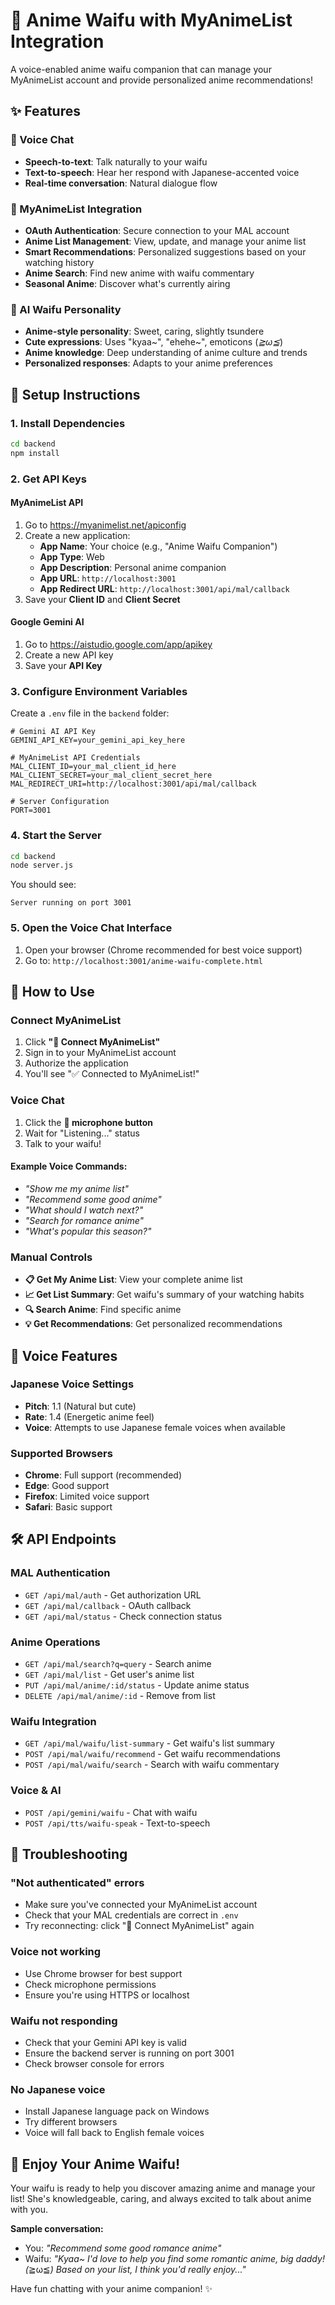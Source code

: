 # 🎌 Anime Waifu with MyAnimeList Integration

A voice-enabled anime waifu companion that can manage your MyAnimeList account and provide personalized anime recommendations!

## ✨ Features

### 🎤 Voice Chat
- **Speech-to-text**: Talk naturally to your waifu
- **Text-to-speech**: Hear her respond with Japanese-accented voice
- **Real-time conversation**: Natural dialogue flow

### 🎌 MyAnimeList Integration
- **OAuth Authentication**: Secure connection to your MAL account
- **Anime List Management**: View, update, and manage your anime list
- **Smart Recommendations**: Personalized suggestions based on your watching history
- **Anime Search**: Find new anime with waifu commentary
- **Seasonal Anime**: Discover what's currently airing

### 🤖 AI Waifu Personality
- **Anime-style personality**: Sweet, caring, slightly tsundere
- **Cute expressions**: Uses "kyaa~", "ehehe~", emoticons (*≧ω≦*)
- **Anime knowledge**: Deep understanding of anime culture and trends
- **Personalized responses**: Adapts to your anime preferences

## 🚀 Setup Instructions

### 1. Install Dependencies

```bash
cd backend
npm install
```

### 2. Get API Keys

#### MyAnimeList API
1. Go to https://myanimelist.net/apiconfig
2. Create a new application:
   - **App Name**: Your choice (e.g., "Anime Waifu Companion")
   - **App Type**: Web
   - **App Description**: Personal anime companion
   - **App URL**: `http://localhost:3001`
   - **App Redirect URL**: `http://localhost:3001/api/mal/callback`
3. Save your **Client ID** and **Client Secret**

#### Google Gemini AI
1. Go to https://aistudio.google.com/app/apikey
2. Create a new API key
3. Save your **API Key**

### 3. Configure Environment Variables

Create a `.env` file in the `backend` folder:

```env
# Gemini AI API Key
GEMINI_API_KEY=your_gemini_api_key_here

# MyAnimeList API Credentials
MAL_CLIENT_ID=your_mal_client_id_here
MAL_CLIENT_SECRET=your_mal_client_secret_here
MAL_REDIRECT_URI=http://localhost:3001/api/mal/callback

# Server Configuration
PORT=3001
```

### 4. Start the Server

```bash
cd backend
node server.js
```

You should see:
```
Server running on port 3001
```

### 5. Open the Voice Chat Interface

1. Open your browser (Chrome recommended for best voice support)
2. Go to: `http://localhost:3001/anime-waifu-complete.html`

## 🎯 How to Use

### Connect MyAnimeList
1. Click **"🔗 Connect MyAnimeList"**
2. Sign in to your MyAnimeList account
3. Authorize the application
4. You'll see "✅ Connected to MyAnimeList!"

### Voice Chat
1. Click the **🎤 microphone button**
2. Wait for "Listening..." status
3. Talk to your waifu!

#### Example Voice Commands:
- *"Show me my anime list"*
- *"Recommend some good anime"*
- *"What should I watch next?"*
- *"Search for romance anime"*
- *"What's popular this season?"*

### Manual Controls
- **📋 Get My Anime List**: View your complete anime list
- **📈 Get List Summary**: Get waifu's summary of your watching habits
- **🔍 Search Anime**: Find specific anime
- **💡 Get Recommendations**: Get personalized recommendations

## 🎵 Voice Features

### Japanese Voice Settings
- **Pitch**: 1.1 (Natural but cute)
- **Rate**: 1.4 (Energetic anime feel)
- **Voice**: Attempts to use Japanese female voices when available

### Supported Browsers
- **Chrome**: Full support (recommended)
- **Edge**: Good support
- **Firefox**: Limited voice support
- **Safari**: Basic support

## 🛠️ API Endpoints

### MAL Authentication
- `GET /api/mal/auth` - Get authorization URL
- `GET /api/mal/callback` - OAuth callback
- `GET /api/mal/status` - Check connection status

### Anime Operations
- `GET /api/mal/search?q=query` - Search anime
- `GET /api/mal/list` - Get user's anime list
- `PUT /api/mal/anime/:id/status` - Update anime status
- `DELETE /api/mal/anime/:id` - Remove from list

### Waifu Integration
- `GET /api/mal/waifu/list-summary` - Get waifu's list summary
- `POST /api/mal/waifu/recommend` - Get waifu recommendations
- `POST /api/mal/waifu/search` - Search with waifu commentary

### Voice & AI
- `POST /api/gemini/waifu` - Chat with waifu
- `POST /api/tts/waifu-speak` - Text-to-speech

## 🐛 Troubleshooting

### "Not authenticated" errors
- Make sure you've connected your MyAnimeList account
- Check that your MAL credentials are correct in `.env`
- Try reconnecting: click "🔗 Connect MyAnimeList" again

### Voice not working
- Use Chrome browser for best support
- Check microphone permissions
- Ensure you're using HTTPS or localhost

### Waifu not responding
- Check that your Gemini API key is valid
- Ensure the backend server is running on port 3001
- Check browser console for errors

### No Japanese voice
- Install Japanese language pack on Windows
- Try different browsers
- Voice will fall back to English female voices

## 🎌 Enjoy Your Anime Waifu!

Your waifu is ready to help you discover amazing anime and manage your list! She's knowledgeable, caring, and always excited to talk about anime with you.

**Sample conversation:**
- You: *"Recommend some good romance anime"*
- Waifu: *"Kyaa~ I'd love to help you find some romantic anime, big daddy! (*≧ω≦*) Based on your list, I think you'd really enjoy..."*

Have fun chatting with your anime companion! ✨ 
